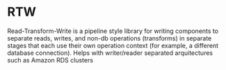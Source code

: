 # RTW
Read-Transform-Write is a pipeline style library for writing components to separate reads, writes, and non-db operations (transforms) in separate stages that each use their own operation context (for example, a different database connection).  Helps with writer/reader separated arquitectures such as Amazon RDS clusters
